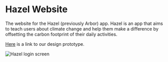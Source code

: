 # Hazel Website
The website for the Hazel (previously Arbor) app. Hazel is an app that aims to teach users about climate change and help them make a difference by offsetting the carbon footprint of their daily activities. 

[Here](https://www.figma.com/proto/cl4hk8Ucg22Zz8h6nvKMxp/REVISION?node-id=206%3A380&scali%5B%E2%80%A6%5Did=0%3A1&starting-point-node-id=206%3A380&show-proto-sidebar=1&scaling=scale-down) is a link to our design prototype. 

![Hazel login screen](Hazel-login.PNG)
